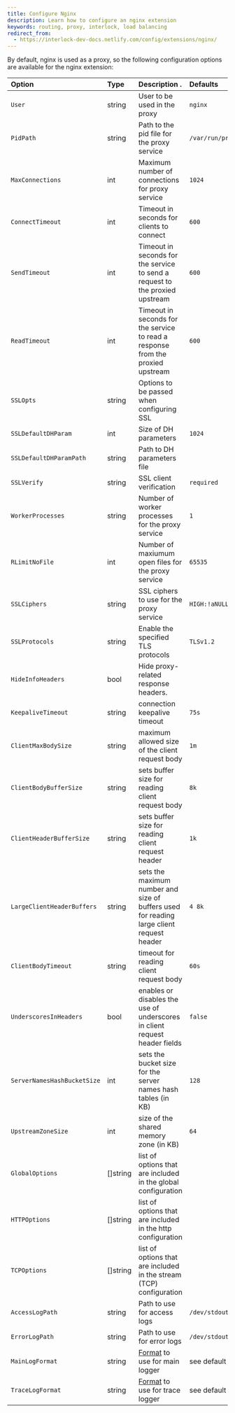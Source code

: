 ```yaml
---
title: Configure Nginx 
description: Learn how to configure an nginx extension
keywords: routing, proxy, interlock, load balancing
redirect_from:
  - https://interlock-dev-docs.netlify.com/config/extensions/nginx/
---
```


By default, nginx is used as a proxy, so the following configuration options are
available for the nginx extension:

| Option             | Type        | Description . | Defaults  |
|:------ |:------ |:------ |:------ |
| `User` | string | User to be used in the proxy | `nginx` |
| `PidPath` | string | Path to the pid file for the proxy service | `/var/run/proxy.pid` |
| `MaxConnections` | int | Maximum number of connections for proxy service | `1024` |
| `ConnectTimeout` | int | Timeout in seconds for clients to connect | `600` |
| `SendTimeout` | int | Timeout in seconds for the service to send a request to the proxied upstream | `600` |
| `ReadTimeout` | int | Timeout in seconds for the service to read a response from the proxied upstream | `600` |
| `SSLOpts` | string | Options to be passed when configuring SSL |  |
| `SSLDefaultDHParam` | int | Size of DH parameters | `1024` |
| `SSLDefaultDHParamPath` | string | Path to DH parameters file | |
| `SSLVerify` | string | SSL client verification | `required` |
| `WorkerProcesses` | string | Number of worker processes for the proxy service | `1` |
| `RLimitNoFile` | int | Number of maxiumum open files for the proxy service | `65535` |
| `SSLCiphers` | string | SSL ciphers to use for the proxy service | `HIGH:!aNULL:!MD5` |
| `SSLProtocols` | string | Enable the specified TLS protocols | `TLSv1.2` |
| `HideInfoHeaders`          | bool | Hide proxy-related response headers.                                                                  |
| `KeepaliveTimeout` | string | connection keepalive timeout | `75s` |
| `ClientMaxBodySize` | string | maximum allowed size of the client request body | `1m` |
| `ClientBodyBufferSize` | string | sets buffer size for reading client request body | `8k` |
| `ClientHeaderBufferSize` | string | sets buffer size for reading client request header | `1k` |
| `LargeClientHeaderBuffers` | string | sets the maximum number and size of buffers used for reading large client request header | `4 8k` |
| `ClientBodyTimeout` | string | timeout for reading client request body | `60s` |
| `UnderscoresInHeaders` | bool | enables or disables the use of underscores in client request header fields| `false` |
| `ServerNamesHashBucketSize` | int | sets the bucket size for the server names hash tables (in KB) | `128` |
| `UpstreamZoneSize` | int | size of the shared memory zone (in KB) | `64` |
| `GlobalOptions` | []string | list of options that are included in the global configuration | |
| `HTTPOptions` | []string | list of options that are included in the http configuration | |
| `TCPOptions` | []string | list of options that are included in the stream (TCP) configuration | |
| `AccessLogPath` | string | Path to use for access logs | `/dev/stdout` |
| `ErrorLogPath` | string | Path to use for error logs | `/dev/stdout` |
| `MainLogFormat` | string | [Format](http://nginx.org/en/docs/http/ngx_http_log_module.html#log_format) to use for main logger | see default format |
| `TraceLogFormat` | string | [Format](http://nginx.org/en/docs/http/ngx_http_log_module.html#log_format) to use for trace logger | see default format |

